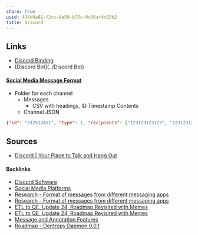 ```yaml
---
share: true
uuid: 434d4a81-f2cc-4a50-b75c-0c66af4c15b2
title: Discord
---
```

## Links

* [Discord Binding](../1c376bfd-75ef-4c0d-9e23-3680653de55f)
* [Discord Bot](../Discord Bot)

#### [Social Media Message Format](../ea6dd9c4-c148-4631-af5f-63ffe73fceb3) 

* Folder for each channel
	* Messages
		* CSV with headings, ID	Timestamp	Contents
	* Channel JSON
``` json
{"id": "512512451", "type": 1, "recipients": ["123123123123", "12312312312351251251"]}
```


## Sources

* [Discord | Your Place to Talk and Hang Out](https://discord.com/)

#### Backlinks

* [Discord Software](/63094192-e57a-4c20-8540-d1c38b2e6a00)
* [Social Media Platforms](/5e30f762-9b65-479a-9d72-e84a5d9e12da)
* [Research - Format of messages from different messaging apps](/6af8ae27-bf2e-4228-aaba-d28f82f4e329)
* [Research - Format of messages from different messaging apps](/6af8ae27-bf2e-4228-aaba-d28f82f4e329)
* [ETL to QE, Update 24, Roadmap Revisited with Memes](/89c90b4a-2065-4b58-93eb-107794ed8671)
* [ETL to QE, Update 24, Roadmap Revisited with Memes](/89c90b4a-2065-4b58-93eb-107794ed8671)
* [Message and Annotation Features](/6552b8a8-8811-4f7d-b9ea-79973bb7babd)
* [Roadmap - Dentropy Daemon 0.0.1](/8d4d461f-49f7-4dbd-829f-807d0bb602df)